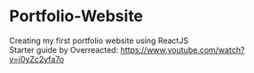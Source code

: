 # Portfolio-Website
Creating my first portfolio website using ReactJS <br />
Starter guide by Overreacted: https://www.youtube.com/watch?v=j0yZc2yfa7o
